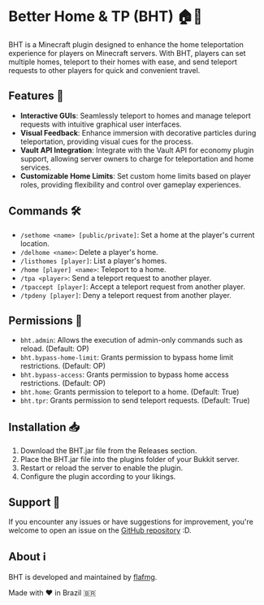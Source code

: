 # Better Home & TP (BHT) 🏠🔗

BHT is a Minecraft plugin designed to enhance the home teleportation experience for players on Minecraft servers. With BHT, players can set multiple homes, teleport to their homes with ease, and send teleport requests to other players for quick and convenient travel.

## Features 🚀

- **Interactive GUIs**: Seamlessly teleport to homes and manage teleport requests with intuitive graphical user interfaces.
- **Visual Feedback**: Enhance immersion with decorative particles during teleportation, providing visual cues for the process.
- **Vault API Integration**: Integrate with the Vault API for economy plugin support, allowing server owners to charge for teleportation and home services.
- **Customizable Home Limits**: Set custom home limits based on player roles, providing flexibility and control over gameplay experiences.

## Commands 🛠️

- `/sethome <name> [public/private]`: Set a home at the player's current location.
- `/delhome <name>`: Delete a player's home.
- `/listhomes [player]`: List a player's homes.
- `/home [player] <name>`: Teleport to a home.
- `/tpa <player>`: Send a teleport request to another player.
- `/tpaccept [player]`: Accept a teleport request from another player.
- `/tpdeny [player]`: Deny a teleport request from another player.

## Permissions 🔐

- `bht.admin`: Allows the execution of admin-only commands such as reload. (Default: OP)
- `bht.bypass-home-limit`: Grants permission to bypass home limit restrictions. (Default: OP)
- `bht.bypass-access`: Grants permission to bypass home access restrictions. (Default: OP)
- `bht.home`: Grants permission to teleport to a home. (Default: True)
- `bht.tpr`: Grants permission to send teleport requests. (Default: True)

## Installation 📥

1. Download the BHT.jar file from the Releases section.
2. Place the BHT.jar file into the plugins folder of your Bukkit server.
3. Restart or reload the server to enable the plugin.
4. Configure the plugin according to your likings.

## Support 🤝

If you encounter any issues or have suggestions for improvement, you're welcome to open an issue on the [GitHub repository](https://github.com/flafmg/BHT/issues) :D.

## About ℹ️

BHT is developed and maintained by [flafmg](https://github.com/flafmg).

Made with ❤️ in Brazil 🇧🇷
